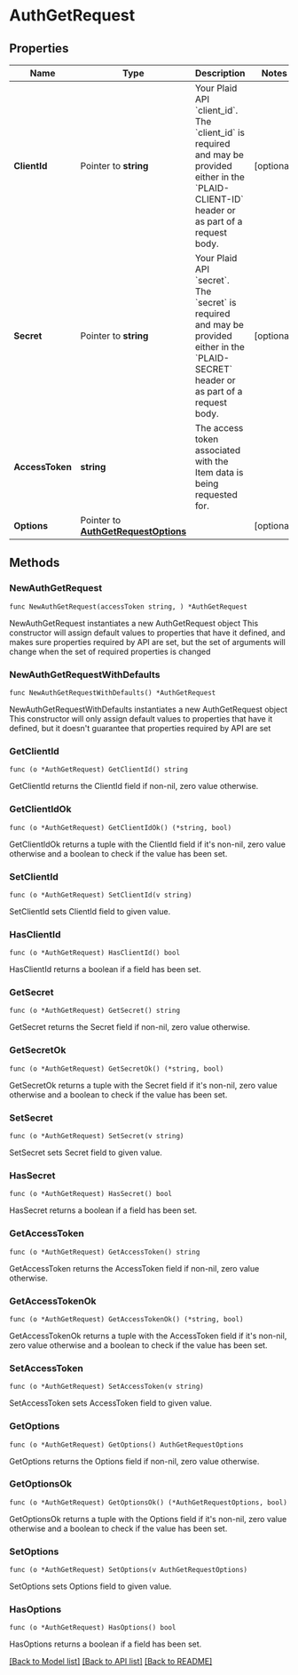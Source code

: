 # AuthGetRequest

## Properties

Name | Type | Description | Notes
------------ | ------------- | ------------- | -------------
**ClientId** | Pointer to **string** | Your Plaid API &#x60;client_id&#x60;. The &#x60;client_id&#x60; is required and may be provided either in the &#x60;PLAID-CLIENT-ID&#x60; header or as part of a request body. | [optional] 
**Secret** | Pointer to **string** | Your Plaid API &#x60;secret&#x60;. The &#x60;secret&#x60; is required and may be provided either in the &#x60;PLAID-SECRET&#x60; header or as part of a request body. | [optional] 
**AccessToken** | **string** | The access token associated with the Item data is being requested for. | 
**Options** | Pointer to [**AuthGetRequestOptions**](AuthGetRequestOptions.md) |  | [optional] 

## Methods

### NewAuthGetRequest

`func NewAuthGetRequest(accessToken string, ) *AuthGetRequest`

NewAuthGetRequest instantiates a new AuthGetRequest object
This constructor will assign default values to properties that have it defined,
and makes sure properties required by API are set, but the set of arguments
will change when the set of required properties is changed

### NewAuthGetRequestWithDefaults

`func NewAuthGetRequestWithDefaults() *AuthGetRequest`

NewAuthGetRequestWithDefaults instantiates a new AuthGetRequest object
This constructor will only assign default values to properties that have it defined,
but it doesn't guarantee that properties required by API are set

### GetClientId

`func (o *AuthGetRequest) GetClientId() string`

GetClientId returns the ClientId field if non-nil, zero value otherwise.

### GetClientIdOk

`func (o *AuthGetRequest) GetClientIdOk() (*string, bool)`

GetClientIdOk returns a tuple with the ClientId field if it's non-nil, zero value otherwise
and a boolean to check if the value has been set.

### SetClientId

`func (o *AuthGetRequest) SetClientId(v string)`

SetClientId sets ClientId field to given value.

### HasClientId

`func (o *AuthGetRequest) HasClientId() bool`

HasClientId returns a boolean if a field has been set.

### GetSecret

`func (o *AuthGetRequest) GetSecret() string`

GetSecret returns the Secret field if non-nil, zero value otherwise.

### GetSecretOk

`func (o *AuthGetRequest) GetSecretOk() (*string, bool)`

GetSecretOk returns a tuple with the Secret field if it's non-nil, zero value otherwise
and a boolean to check if the value has been set.

### SetSecret

`func (o *AuthGetRequest) SetSecret(v string)`

SetSecret sets Secret field to given value.

### HasSecret

`func (o *AuthGetRequest) HasSecret() bool`

HasSecret returns a boolean if a field has been set.

### GetAccessToken

`func (o *AuthGetRequest) GetAccessToken() string`

GetAccessToken returns the AccessToken field if non-nil, zero value otherwise.

### GetAccessTokenOk

`func (o *AuthGetRequest) GetAccessTokenOk() (*string, bool)`

GetAccessTokenOk returns a tuple with the AccessToken field if it's non-nil, zero value otherwise
and a boolean to check if the value has been set.

### SetAccessToken

`func (o *AuthGetRequest) SetAccessToken(v string)`

SetAccessToken sets AccessToken field to given value.


### GetOptions

`func (o *AuthGetRequest) GetOptions() AuthGetRequestOptions`

GetOptions returns the Options field if non-nil, zero value otherwise.

### GetOptionsOk

`func (o *AuthGetRequest) GetOptionsOk() (*AuthGetRequestOptions, bool)`

GetOptionsOk returns a tuple with the Options field if it's non-nil, zero value otherwise
and a boolean to check if the value has been set.

### SetOptions

`func (o *AuthGetRequest) SetOptions(v AuthGetRequestOptions)`

SetOptions sets Options field to given value.

### HasOptions

`func (o *AuthGetRequest) HasOptions() bool`

HasOptions returns a boolean if a field has been set.


[[Back to Model list]](../README.md#documentation-for-models) [[Back to API list]](../README.md#documentation-for-api-endpoints) [[Back to README]](../README.md)


